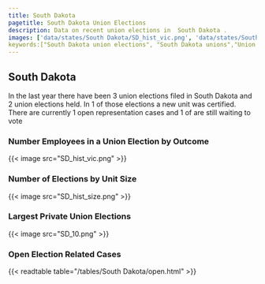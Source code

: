 ```yaml
---
title: South Dakota
pagetitle: South Dakota Union Elections
description: Data on recent union elections in  South Dakota .
images: ['data/states/South Dakota/SD_hist_vic.png', 'data/states/South Dakota/SD_hist_size.png', 'data/states/South Dakota/SD_10.png']
keywords:["South Dakota union elections", "South Dakota unions","Union elections"]
---
```

##  South Dakota

In the last year there have been 3 union elections filed in South Dakota and 2 union elections held. In 1 of those elections a new unit was certified. There are currently 1 open representation cases and 1 of are still waiting to vote

### Number Employees in a Union Election by Outcome
{{< image src="SD_hist_vic.png" >}}

### Number of Elections by Unit Size
{{< image src="SD_hist_size.png" >}}

### Largest Private Union Elections
{{< image src="SD_10.png" >}}

### Open Election Related Cases
{{< readtable table="/tables/South Dakota/open.html" >}}

